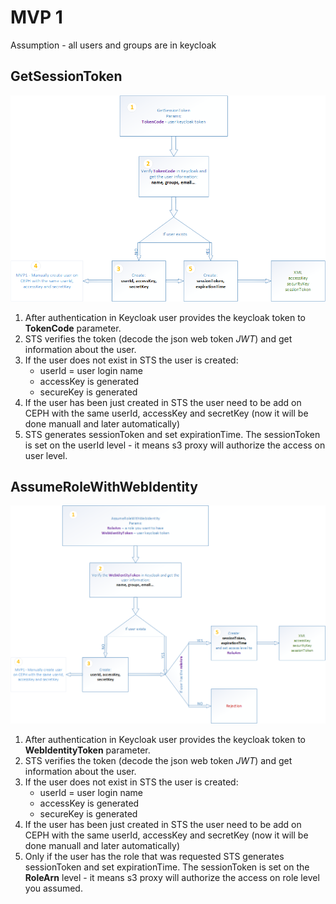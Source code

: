 # MVP 1

Assumption - all users and groups are in keycloak

## GetSessionToken

![alt text](../docs/img/getSessionToken.png)

1. After authentication in Keycloak user provides the keycloak token to **TokenCode** parameter.
2. STS verifies the token (decode the json web token _JWT_) and get information about the user.
3. If the user does not exist in STS the user is created:
    - userId = user login name
    - accessKey is generated
    - secureKey is generated
4. If the user has been just created in STS the user need to be add on CEPH with the same userId, accessKey and secretKey (now it will be done manuall and later automatically)
5. STS generates sessionToken and set expirationTime. The sessionToken is set on the userId level - it means s3 proxy will authorize the access on user level.

## AssumeRoleWithWebIdentity

![alt text](../docs/img/assumeRoleWithWebIdentity.png)

1. After authentication in Keycloak user provides the keycloak token to **WebIdentityToken** parameter.
2. STS verifies the token (decode the json web token _JWT_) and get information about the user.
3. If the user does not exist in STS the user is created:
    - userId = user login name
    - accessKey is generated
    - secureKey is generated
4. If the user has been just created in STS the user need to be add on CEPH with the same userId, accessKey and secretKey (now it will be done manuall and later automatically)
5. Only if the user has the role that was requested STS generates sessionToken and set expirationTime. The sessionToken is set on the **RoleArn** level - it means s3 proxy will authorize the access on role level you assumed.
